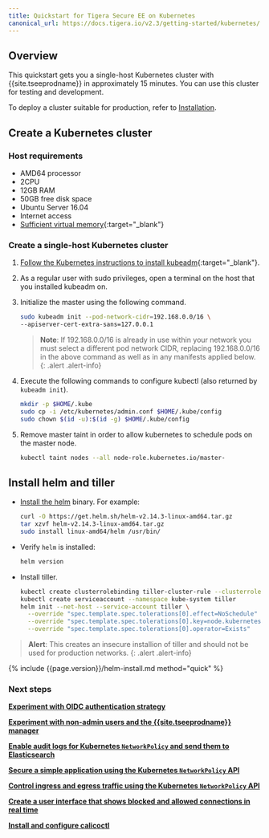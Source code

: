 ```yaml
---
title: Quickstart for Tigera Secure EE on Kubernetes
canonical_url: https://docs.tigera.io/v2.3/getting-started/kubernetes/
---
```


## Overview

This quickstart gets you a single-host Kubernetes cluster with {{site.tseeprodname}}
in approximately 15 minutes. You can use this cluster for testing and
development.

To deploy a cluster suitable for production, refer to [Installation](installation).

## Create a Kubernetes cluster

### Host requirements

- AMD64 processor
- 2CPU
- 12GB RAM
- 50GB free disk space
- Ubuntu Server 16.04
- Internet access
- [Sufficient virtual memory](https://www.elastic.co/guide/en/elasticsearch/reference/current/vm-max-map-count.html){:target="_blank"}

### Create a single-host Kubernetes cluster

1. [Follow the Kubernetes instructions to install kubeadm](https://kubernetes.io/docs/setup/independent/install-kubeadm/){:target="_blank"}.

1. As a regular user with sudo privileges, open a terminal on the host that
   you installed kubeadm on.

1. Initialize the master using the following command.

   ```bash
   sudo kubeadm init --pod-network-cidr=192.168.0.0/16 \
   --apiserver-cert-extra-sans=127.0.0.1
   ```

   > **Note**: If 192.168.0.0/16 is already in use within your network you must select a different pod network
   > CIDR, replacing 192.168.0.0/16 in the above command as well as in any manifests applied below.
   {: .alert .alert-info}

1. Execute the following commands to configure kubectl (also returned by
   `kubeadm init`).

   ```bash
   mkdir -p $HOME/.kube
   sudo cp -i /etc/kubernetes/admin.conf $HOME/.kube/config
   sudo chown $(id -u):$(id -g) $HOME/.kube/config
   ```

1. Remove master taint in order to allow kubernetes to schedule pods on the master node.

   ```bash
   kubectl taint nodes --all node-role.kubernetes.io/master-
   ```

## Install helm and tiller

- [Install the helm](https://helm.sh/docs/using_helm/#install-helm) binary. For
  example:

  ```bash
  curl -O https://get.helm.sh/helm-v2.14.3-linux-amd64.tar.gz
  tar xzvf helm-v2.14.3-linux-amd64.tar.gz
  sudo install linux-amd64/helm /usr/bin/
  ```

- Verify `helm` is installed:

  ```bash
  helm version
  ```

- Install tiller.

  ```bash
  kubectl create clusterrolebinding tiller-cluster-rule --clusterrole=cluster-admin --serviceaccount=kube-system:tiller
  kubectl create serviceaccount --namespace kube-system tiller
  helm init --net-host --service-account tiller \
    --override "spec.template.spec.tolerations[0].effect=NoSchedule" \
    --override "spec.template.spec.tolerations[0].key=node.kubernetes.io/not-ready" \
    --override "spec.template.spec.tolerations[0].operator=Exists"
  ```

>**Alert**: This creates an insecure installion of tiller and should not be used
           for production networks.
{: .alert .alert-info}

{% include {{page.version}}/helm-install.md method="quick" %}

### Next steps

**[Experiment with OIDC authentication strategy](/{{page.version}}/reference/cnx/authentication)**

**[Experiment with non-admin users and the {{site.tseeprodname}} manager](/{{page.version}}/reference/cnx/rbac-tiered-policies)**

**[Enable audit logs for Kubernetes `NetworkPolicy` and send them to Elasticsearch](/{{page.version}}/security/logs/elastic/ee-audit#enabling-auditing-for-other-resources)**

**[Secure a simple application using the Kubernetes `NetworkPolicy` API]({{site.url}}/{{page.version}}/security/simple-policy)**

**[Control ingress and egress traffic using the Kubernetes `NetworkPolicy` API]({{site.url}}/{{page.version}}/security/advanced-policy)**

**[Create a user interface that shows blocked and allowed connections in real time]({{site.url}}/{{page.version}}/security/stars-policy/)**

**[Install and configure calicoctl](/{{page.version}}/getting-started/calicoctl/install)**
